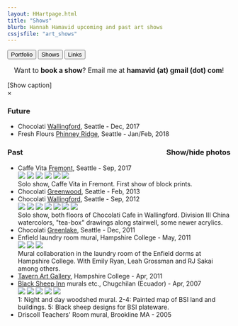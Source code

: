 ```yaml
---
layout: HHartpage.html
title: "Shows"
blurb: Hannah Hamavid upcoming and past art shows
cssjsfile: "art_shows"
---
```

<a href="../portfolio"><button class="btn white">Portfolio</button></a>
      <a href="../shows"><button class="btn"></i>Shows</button></a>
      <a href="../links"><button class="btn white"></i>Links</button></a>
    </nav>
  </header>

<!-- Main content -->
<div class="container" id="shows">
    <!--<div id="bookshow">
      <h3 style="text-align:center;">Book a show</h3>
      <p style="text-align:center;">Want to decorate your caf&#xE9;, school, or basement with my art? Please <a href="../../about" style="text-decoration:underline;">contact me</a> for details.</p><br>
    </div>-->
    <p style="font-size:1.1em;text-align:center;">Want to <span style="font-weight:bold;">book a show</span>? Email me at <span class="text-teal" style="font-weight:bold;">hamavid (at) gmail (dot) com</span>!</p>

<div id='photo-overlay'><span class='showid'>[Show caption]<!--<i class='fa fa-angle-double-up fa-lg'></i>--></span>
<div class='showidcontainer'><span class='theidoftheshow'></span></div>
<div class='thisphoto'>
<span class='xit'>&times;</span>
<span class='larr'><i class="fa fa-angle-left fa-2x"></i></span><span class='rarr'><i class="fa fa-angle-right fa-2x"></i></span>
<figure></figure>
<div id="leftside"></div>
<div id="rightside"></div>
</div>
</div>
<div id="mainshows">


<!-- <h3>Present</h3>
<p><ul class="shows_list">
</ul></p>-->


<h3>Future</h3>
<p><ul class="shows_list">
<li>Chocolati <a href="https://www.facebook.com/ChocolatiWallingford/">Wallingford</a>, Seattle - Dec, 2017</li>
<li>Fresh Flours <a href="http://www.freshfloursseattle.com/">Phinney Ridge</a>, Seattle - Jan/Feb, 2018</li>
</ul></p>

<h3 style="width:100%">Past<span style="float:right;" class="picture-toggle-button" onclick="$('.photos').slideToggle();">Show/hide photos</span></h3>
<p><ul class="shows_list">
<li>Caffe Vita <a href="http://www.caffevita.com/locations/wa/fremont">Fremont</a>, Seattle - Sep, 2017
<div class="details photos">
<img src="../../images/shows/2017_09_vita_1.jpg">
<img src="../../images/shows/2017_09_vita_2.jpg">
<img src="../../images/shows/2017_09_vita_3.jpg">
<img src="../../images/shows/2017_09_vita_4.jpg">
<img src="../../images/shows/2017_09_vita_5.jpg">
<img src="../../images/shows/2017_09_vita_6.jpg">
<br>Solo show, Caffe Vita in Fremont. First show of block prints.</div></li>
<li>Chocolati <a href="https://www.facebook.com/GreenwoodChocolatiCafe/">Greenwood</a>, Seattle - Feb, 2013</li>
<li> Chocolati <a href="https://www.facebook.com/ChocolatiWallingford/">Wallingford</a>, Seattle - Sep, 2012
<div class="details photos">
<img src="../../images/shows/2012_09_choco_wally_1.jpg">
<img src="../../images/shows/2012_09_choco_wally_2.jpg">
<img src="../../images/shows/2012_09_choco_wally_3.jpg">
<img src="../../images/shows/2012_09_choco_wally_4.jpg">
<img src="../../images/shows/2012_09_choco_wally_5.jpg">
<img src="../../images/shows/2012_09_choco_wally_6.jpg">
<img src="../../images/shows/2012_09_choco_wally_7.jpg">
<br>Solo show, both floors of Chocolati Cafe in Wallingford. Division III China watercolors, "tea-box" drawings along stairwell, some newer acrylics.</div></li>

<li>Chocolati</a> <a href="https://www.facebook.com/GLChocolatiCafe/">Greenlake</a>, Seattle - Dec, 2011</li>


<li> Enfield laundry room mural, Hampshire College - May, 2011
<div class="details photos">
<img src="../../images/shows/enfield_1.jpg">
<img src="../../images/shows/enfield_2.jpg">
<img src="../../images/shows/enfield_3.jpg">
<br>Mural collaboration in the laundry room of the Enfield dorms at Hampshire College. With Emily Ryan, Leah Grossman and RJ Sakai among others.</div></li>

<li><a href="https://www.hampshire.edu/cla/prescott-tavern">Tavern Art Gallery</a>, Hampshire College - Apr, 2011</li> 

<li> <a href="http://www.blacksheepinn.com/"> Black Sheep Inn</a> murals etc., Chugchilan (Ecuador) - Apr, 2007
<div class="details photos">
<img src="../../images/shows/bsi_1.jpg">
<img src="../../images/shows/bsi_2.jpg">
<img src="../../images/shows/bsi_3.jpg">
<img src="../../images/shows/bsi_4.jpg">
<img src="../../images/shows/bsi_5.jpg">
<br>1: Night and day woodshed mural. 2-4: Painted map of BSI land and buildings. 5: Black sheep designs for BSI plateware.
</div></li>

<li>Driscoll Teachers' Room mural, Brookline MA - 2005</li>
</ul>
</p>
<br><br>
</div>
</div>
</div>
